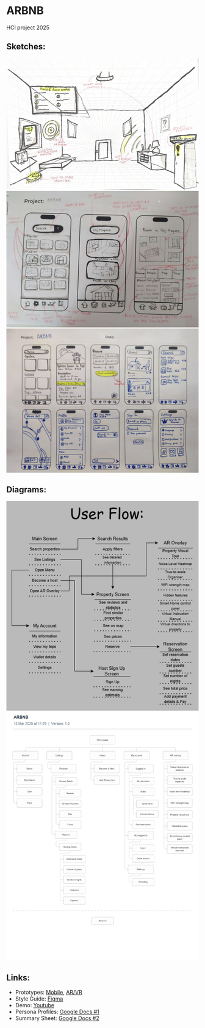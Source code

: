 # ARBNB
HCI project 2025

## Sketches:
![vr_1](sketches_diagrams/vr_1.jpg)
![mobile_1](sketches_diagrams/mobile_1.jpg)
![mobile_2](sketches_diagrams/mobile_2.jpg)

## Diagrams:
![userflow](sketches_diagrams/userflow.png)
![sitemap](sketches_diagrams/sitemap.jpg)

## Links:
* Prototypes: [Mobile](https://www.figma.com/design/UId2qssdQ5cz2iLk0BI9T9/ARBNB?node-id=1-2), [AR/VR]()
* Style Guide: [Figma](https://www.figma.com/design/UId2qssdQ5cz2iLk0BI9T9/ARBNB?node-id=0-1)
* Demo: [Youtube](https://youtu.be/ZTAWFxdUULE)
* Persona Profiles: [Google Docs #1](https://docs.google.com/document/d/1Vcez_jMU2HbgCtDXKyy0Us7MTzaYideWc4XMeGg2HGg/edit?usp=sharing)
* Summary Sheet: [Google Docs #2](https://docs.google.com/spreadsheets/d/1l9nSMlIuKLolGASVmGfBSIAZQw2k0vYMAjpny4-UDUI/edit?usp=sharing)